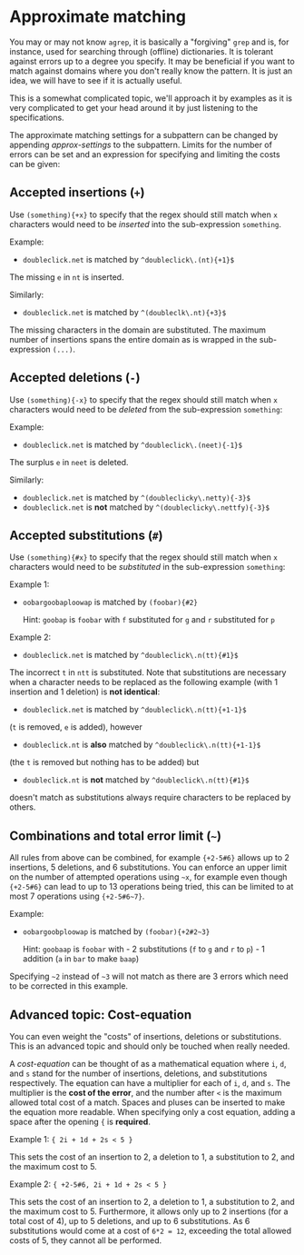 # Approximate matching

You may or may not know `agrep`, it is basically a "forgiving" `grep` and is, for instance, used for searching through (offline) dictionaries. It is tolerant against errors up to a degree you specify. It may be beneficial if you want to match against domains where you don't really know the pattern. It is just an idea, we will have to see if it is actually useful.

This is a somewhat complicated topic, we'll approach it by examples as it is very complicated to get your head around it by just listening to the specifications.

The approximate matching settings for a subpattern can be changed by appending *approx-settings* to the subpattern. Limits for the number of errors can be set and an expression for specifying and limiting the costs can be given:

## Accepted **insertions** (`+`)

Use `(something){+x}` to specify that the regex should still match when `x` characters would need to be *inserted* into the sub-expression `something`.

Example:

- `doubleclick.net` is matched by `^doubleclick\.(nt){+1}$`

The missing `e` in `nt` is inserted.

Similarly:

- `doubleclick.net` is matched by `^(doubleclk\.nt){+3}$`

The missing characters in the domain are substituted. The maximum number of insertions spans the entire domain as is wrapped in the sub-expression `(...)`.

## Accepted **deletions** (`-`)

Use `(something){-x}` to specify that the regex should still match when `x` characters would need to be *deleted* from the sub-expression `something`:

Example:

- `doubleclick.net` is matched by `^doubleclick\.(neet){-1}$`

The surplus `e` in `neet` is deleted.

Similarly:

- `doubleclick.net` is matched by `^(doubleclicky\.netty){-3}$`
- `doubleclick.net` is **not** matched by `^(doubleclicky\.nettfy){-3}$`

## Accepted **substitutions** (`#`)

Use `(something){#x}` to specify that the regex should still match when `x` characters would need to be *substituted* in the sub-expression `something`:

Example 1:

- `oobargoobaploowap` is matched by `(foobar){#2}`

    Hint: `goobap` is `foobar` with `f` substituted for `g` and `r` substituted for `p`

Example 2:

- `doubleclick.net` is matched by `^doubleclick\.n(tt){#1}$`

The incorrect `t` in `ntt` is substituted. Note that substitutions are necessary when a character needs to be replaced as the following example (with 1 insertion and 1 deletion) is **not identical**:

- `doubleclick.net` is matched by `^doubleclick\.n(tt){+1-1}$`

(`t` is removed, `e` is added), however

- `doubleclick.nt` is **also** matched by `^doubleclick\.n(tt){+1-1}$`

(the `t` is removed but nothing has to be added) but

- `doubleclick.nt` is **not** matched by `^doubleclick\.n(tt){#1}$`

doesn't match as substitutions always require characters to be replaced by others.

## Combinations and total error limit (`~`)

All rules from above can be combined, for example `{+2-5#6}` allows up to 2 insertions, 5 deletions, and 6 substitutions. You can enforce an upper limit on the number of attempted operations using `~x`, for example even though `{+2-5#6}` can lead to up to 13 operations being tried, this can be limited to at most 7 operations using `{+2-5#6~7}`.

Example:

- `oobargoobploowap` is matched by `(foobar){+2#2~3}`

    Hint: `goobaap` is `foobar` with
            - 2 substitutions (`f` to `g` and `r` to `p`)
            - 1 addition (`a` in `bar` to make `baap`)

Specifying `~2` instead of `~3` will not match as there are 3 errors which need to be corrected in this example.

## Advanced topic: Cost-equation

You can even weight the "costs" of insertions, deletions or substitutions. This is an advanced topic and should only be touched when really needed.

A *cost-equation* can be thought of as a mathematical equation where `i`, `d`, and `s` stand for the number of insertions, deletions, and substitutions respectively. The equation can have a multiplier for each of `i`, `d`, and `s`.
The multiplier is the **cost of the error**, and the number after `<` is the maximum allowed total cost of a match. Spaces and pluses can be inserted to make the equation more readable. When specifying only a cost equation, adding a space after the opening `{` is **required**.

Example 1: `{ 2i + 1d + 2s < 5 }`

This sets the cost of an insertion to 2, a deletion to 1, a substitution to 2, and the maximum cost to 5.

Example 2: `{ +2-5#6, 2i + 1d + 2s < 5 }`

This sets the cost of an insertion to 2, a deletion to 1, a substitution to 2, and the maximum cost to 5. Furthermore, it allows only up to 2 insertions (for a total cost of 4), up to 5 deletions, and up to 6 substitutions. As 6 substitutions would come at a cost of `6*2 = 12`, exceeding the total allowed costs of 5, they cannot all be performed.
